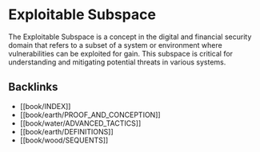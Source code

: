 # Exploitable Subspace

The Exploitable Subspace is a concept in the digital and financial security domain that refers to a subset of a system or environment where vulnerabilities can be exploited for gain. This subspace is critical for understanding and mitigating potential threats in various systems.

## Backlinks
- [[book/INDEX]]
- [[book/earth/PROOF_AND_CONCEPTION]]
- [[book/water/ADVANCED_TACTICS]]
- [[book/earth/DEFINITIONS]]
- [[book/wood/SEQUENTS]]
